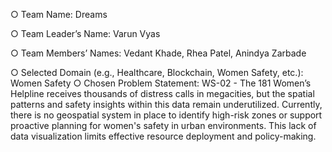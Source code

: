 ○ Team Name: Dreams

○ Team Leader’s Name: Varun Vyas

○ Team Members’ Names: Vedant Khade, Rhea Patel, Anindya Zarbade

○ Selected Domain (e.g., Healthcare, Blockchain, Women Safety, etc.): Women Safety
○ Chosen Problem Statement: WS-02 - The 181 Women’s Helpline receives thousands of distress calls in megacities, but the spatial patterns and safety insights within this data remain underutilized. Currently, there is no geospatial system in place to identify high-risk zones or support proactive planning for women's safety in urban environments. This lack of data visualization limits effective resource deployment and policy-making.

